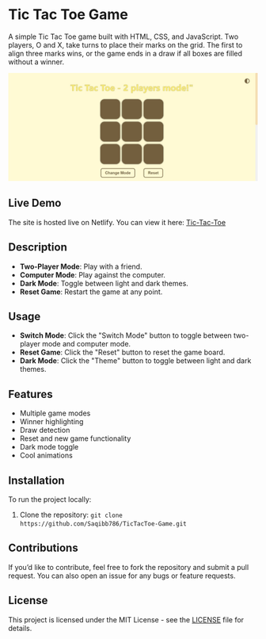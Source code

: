 # Tic Tac Toe Game

A simple Tic Tac Toe game built with HTML, CSS, and JavaScript. Two players, O and X, take turns to place their marks on the grid. The first to align three marks wins, or the game ends in a draw if all boxes are filled without a winner.

![TicTacToe Game Preview](./assets/TicTacToe-thumbnail.jpg)

## Live Demo

The site is hosted live on Netlify. You can view it here: [Tic-Tac-Toe](https://tictactoe-by-saqib.netlify.app/)

## Description

- **Two-Player Mode**: Play with a friend.
- **Computer Mode**: Play against the computer.
- **Dark Mode**: Toggle between light and dark themes.
- **Reset Game**: Restart the game at any point.

## Usage

- **Switch Mode**: Click the "Switch Mode" button to toggle between two-player mode and computer mode.
- **Reset Game**: Click the "Reset" button to reset the game board.
- **Dark Mode**: Click the "Theme" button to toggle between light and dark themes.

## Features

- Multiple game modes
- Winner highlighting
- Draw detection
- Reset and new game functionality
- Dark mode toggle
- Cool animations

## Installation

To run the project locally:

1. Clone the repository: `git clone https://github.com/Saqibb786/TicTacToe-Game.git`

## Contributions

If you’d like to contribute, feel free to fork the repository and submit a pull request. You can also open an issue for any bugs or feature requests.

## License

This project is licensed under the MIT License - see the [LICENSE](LICENSE) file for details.
